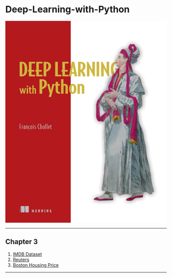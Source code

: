 # Deep-Learning-with-Python

![Picture](/images/deeplearning.jpeg)
 
 ___

## Chapter 3

1. [IMDB Dataset](https://github.com/sugamxp/Deep-Learning-with-Python/blob/master/IMDB.ipynb)
2. [Reuters](https://github.com/sugamxp/Deep-Learning-with-Python/blob/master/Chapter%203/Reuters.ipynb)
3. [Boston Housing Price](https://github.com/sugamxp/Deep-Learning-with-Python/blob/master/Chapter%203/Boston%20Housing%20Price%20Dataset.ipynb)

___

